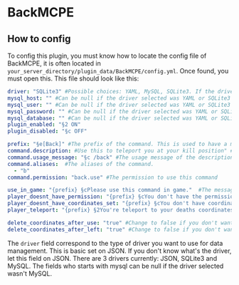 # BackMCPE

## How to config

To config this plugin, you must know how to locate the config file of BackMCPE, it is often located in ``your_server_directory/plugin_data/BackMCPE/config.yml``. Once found, you must open this. This file should look like this: 
```yml
driver: "SQLite3" #Possible choices: YAML, MySQL, SQLite3. If the driver was changed, all old datas used by the old driver can't be used for the new driver
mysql_host: "" #Can be null if the driver selected was YAML or SQLite3
mysql_user: "" #Can be null if the driver selected was YAML or SQLite3
mysql_password: "" #Can be null if the driver selected was YAML or SQLite3
mysql_database: "" #Can be null if the driver selected was YAML or SQLite3
plugin_enabled: "§2 ON"
plugin_disabled: "§c OFF"

prefix: "§e[Back]" #The prefix of the command. This is used to have a message like this: `` §e [Back] MESSAGE``
command.description: #Use this to teleport you at your kill position" #The description command
command.usage_message: "§c /back" #The usage message of the description
command.aliases:  #The aliases of the command.
  - "b"
command.permission: "back.use" #The permission to use this command

use_in_game: "{prefix} §cPlease use this command in game."  #The message when the sender of the command isn't a player
player_doesnt_have_permission: "{prefix} §cYou don't have the permission to use this command." #When the player haven't the permission to use this command
player_doesnt_have_coordinates_set: "{prefix} §cYou don't have coordinates set." #When the player haven't coordinates set to teleport him
player_teleport: "{prefix} §2You're teleport to your deaths coordinates." #When the player is succesfully teleported

delete_coordinates_after_use: "true" #Change to false if you don't want the player's coordinates are delete after he use this command
delete_coordinates_after_left: "true" #Change to false if you don't want the player's coordinates are delete after he use left the server
```

The ``driver`` field correspond to the type of driver you want to use for data management. This is basic set on JSON. If you don't know what's the driver, let this field on JSON. There are 3 drivers currently: JSON, SQLite3 and MySQL.
The fields who starts with mysql can be null if the driver selected wasn't MySQL.
